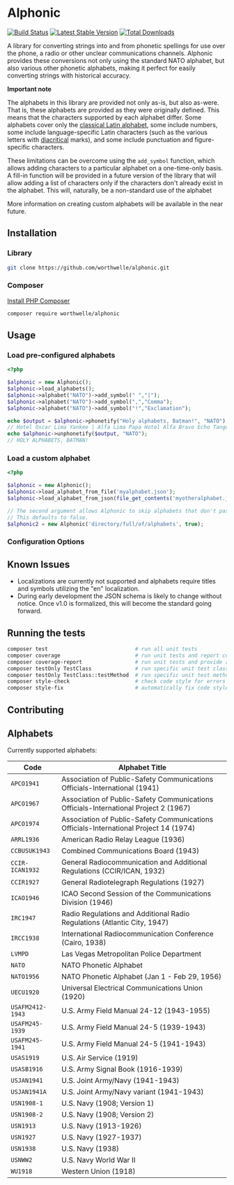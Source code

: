 # Alphonic

[![Build Status](https://travis-ci.org/worthwelle/alphonic.svg?branch=master)](https://travis-ci.org/worthwelle/alphonic)
[![Latest Stable Version](https://poser.pugx.org/worthwelle/alphonic/v/stable.png)](https://packagist.org/packages/worthwelle/alphonic)
[![Total Downloads](https://poser.pugx.org/worthwelle/alphonic/downloads.png)](https://packagist.org/packages/worthwelle/alphonic)

A library for converting strings into and from phonetic spellings for use over the phone, a radio or other unclear communications channels. Alphonic provides these conversions not only using the standard NATO alphabet, but also various other phonetic alphabets, making it perfect for easily converting strings with historical accuracy.

**Important note**

The alphabets in this library are provided not only as-is, but also as-were. That is, these alphabets are provided as they were originally defined. This means that the characters supported by each alphabet differ. Some alphabets cover only the [classical Latin alphabet](https://en.wikipedia.org/wiki/Latin_alphabet#Classical_Latin_alphabet), some include numbers, some include language-specific Latin characters (such as the various letters with [diacritical](https://en.wikipedia.org/wiki/Diacritic) marks), and some include punctuation and figure-specific characters.

These limitations can be overcome using the `add_symbol` function, which allows adding characters to a particular alphabet on a one-time-only basis. A fill-in function will be provided in a future version of the library that will allow adding a list of characters only if the characters don't already exist in the alphabet. This will, naturally, be a non-standard use of the alphabet

More information on creating custom alphabets will be available in the near future.

## Installation

### Library

```bash
git clone https://github.com/worthwelle/alphonic.git
```

### Composer

[Install PHP Composer](https://getcomposer.org/doc/00-intro.md)

```bash
composer require worthwelle/alphonic
```

## Usage

### Load pre-configured alphabets

```php
<?php

$alphonic = new Alphonic();
$alphonic->load_alphabets();
$alphonic->alphabet("NATO")->add_symbol(" ","|");
$alphonic->alphabet("NATO")->add_symbol(",","Comma");
$alphonic->alphabet("NATO")->add_symbol("!","Exclamation");

echo $output = $alphonic->phonetify("Holy alphabets, Batman!", "NATO");
// Hotel Oscar Lima Yankee | Alfa Lima Papa Hotel Alfa Bravo Echo Tango Sierra Comma | Bravo Alfa Tango Mike Alfa November Exclamation
echo $alphonic->unphonetify($output, "NATO");
// HOLY ALPHABETS, BATMAN!
```

### Load a custom alphabet

```php
<?php

$alphonic = new Alphonic();
$alphonic->load_alphabet_from_file('myalphabet.json');
$alphonic->load_alphabet_from_json(file_get_contents('myotheralphabet.json');

// The second argument allows Alphonic to skip alphabets that don't pass validation.
// This defaults to false.
$alphonic2 = new Alphonic('directory/full/of/alphabets', true);
```

### Configuration Options



## Known Issues

* Localizations are currently not supported and alphabets require titles and symbols utilizing the "en" localization.
* During early development the JSON schema is likely to change without notice. Once v1.0 is formalized, this will become the standard going forward.

## Running the tests

```bash
composer test                            # run all unit tests
composer coverage                        # run unit tests and report code coverage
composer coverage-report                 # run unit tests and provide a thorough code coverage report
composer testOnly TestClass              # run specific unit test class
composer testOnly TestClass::testMethod  # run specific unit test method
composer style-check                     # check code style for errors
composer style-fix                       # automatically fix code style errors
```

## Contributing

## Alphabets

Currently supported alphabets:

| Code | Alphabet Title |
|------|----------------|
| `APCO1941` | Association of Public-Safety Communications Officials-International (1941) |
| `APCO1967` | Association of Public-Safety Communications Officials-International Project 2 (1967) |
| `APCO1974` | Association of Public-Safety Communications Officials-International Project 14 (1974) |
| `ARRL1936` | American Radio Relay League (1936) |
| `CCBUSUK1943` | Combined Communications Board (1943) |
| `CCIR-ICAN1932` | General Radiocommunication and Additional Regulations (CCIR/ICAN, 1932) |
| `CCIR1927` | General Radiotelegraph Regulations (1927) |
| `ICAO1946` | ICAO Second Session of the Communications Division (1946) |
| `IRC1947` | Radio Regulations and Additional Radio Regulations (Atlantic City, 1947) |
| `IRCC1938` | International Radiocommunication Conference (Cairo, 1938) |
| `LVMPD` | Las Vegas Metropolitan Police Department |
| `NATO` | NATO Phonetic Alphabet |
| `NATO1956` | NATO Phonetic Alphabet (Jan 1 - Feb 29, 1956) |
| `UECU1920` | Universal Electrical Communications Union (1920) |
| `USAFM2412-1943` | U.S. Army Field Manual 24-12 (1943-1955) |
| `USAFM245-1939` | U.S. Army Field Manual 24-5 (1939-1943) |
| `USAFM245-1941` | U.S. Army Field Manual 24-5 (1941-1943) |
| `USAS1919` | U.S. Air Service (1919) |
| `USASB1916` | U.S. Army Signal Book (1916-1939) |
| `USJAN1941` | U.S. Joint Army/Navy (1941-1943) |
| `USJAN1941A` | U.S. Joint Army/Navy variant (1941-1943) |
| `USN1908-1` | U.S. Navy (1908; Version 1) |
| `USN1908-2` | U.S. Navy (1908; Version 2) |
| `USN1913` | U.S. Navy (1913-1926) |
| `USN1927` | U.S. Navy (1927-1937) |
| `USN1938` | U.S. Navy (1938) |
| `USNWW2` | U.S. Navy World War II |
| `WU1918` | Western Union (1918) |
